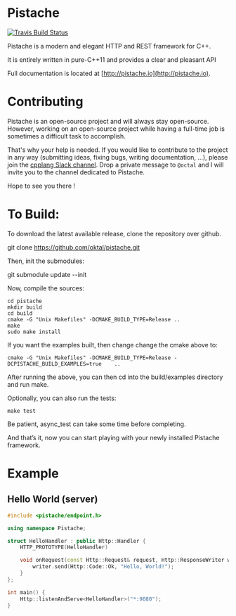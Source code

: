 # Pistache

[![Travis Build Status](https://travis-ci.org/oktal/pistache.svg?branch=master)](https://travis-ci.org/oktal/pistache)

Pistache is a modern and elegant HTTP and REST framework for C++.

It is entirely written in pure-C++11 and provides a clear and pleasant API

Full documentation is located at [http://pistache.io](http://pistache.io).

# Contributing

Pistache is an open-source project and will always stay open-source. However, working on an open-source project while having a full-time job is sometimes a difficult task to accomplish.

That's why your help is needed. If you would like to contribute to the project in any way (submitting ideas, fixing bugs, writing documentation, ...), please join the
[cpplang Slack channel](https://cpplang.now.sh/). Drop a private message to `@octal` and I will invite you to the channel dedicated to Pistache.

Hope to see you there !

# To Build:

To download the latest available release, clone the repository over github.

git clone https://github.com/oktal/pistache.git

Then, init the submodules:

git submodule update --init

Now, compile the sources:

    cd pistache
    mkdir build
    cd build
    cmake -G "Unix Makefiles" -DCMAKE_BUILD_TYPE=Release ..
    make
    sudo make install

If you want the examples built, then change change the cmake above to:

    cmake -G "Unix Makefiles" -DCMAKE_BUILD_TYPE=Release -DCPISTACHE_BUILD_EXAMPLES=true    ..

After running the above, you can then cd into the build/examples directory and run make.

Optionally, you can also run the tests:

    make test

Be patient, async_test can take some time before completing.

And that’s it, now you can start playing with your newly installed Pistache framework.

# Example

## Hello World (server)

```cpp
#include <pistache/endpoint.h>

using namespace Pistache;

struct HelloHandler : public Http::Handler {
    HTTP_PROTOTYPE(HelloHandler)

    void onRequest(const Http::Request& request, Http::ResponseWriter writer) {
        writer.send(Http::Code::Ok, "Hello, World!");
    }
};

int main() {
    Http::listenAndServe<HelloHandler>("*:9080");
}
```
